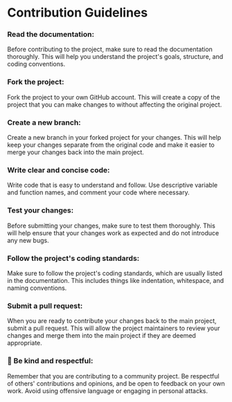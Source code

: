 # Contribution Guidelines

### Read the documentation: 
 Before contributing to the project, make sure to read the documentation thoroughly. This will help you understand the project's goals, structure, and coding conventions.

### Fork the project:
 Fork the project to your own GitHub account. This will create a copy of the project that you can make changes to without affecting the original project.

### Create a new branch:
 Create a new branch in your forked project for your changes. This will help keep your changes separate from the original code and make it easier to merge your changes back into the main project.
 
### Write clear and concise code: 
 Write code that is easy to understand and follow. Use descriptive variable and function names, and comment your code where necessary.

### Test your changes: 
 Before submitting your changes, make sure to test them thoroughly. This will help ensure that your changes work as expected and do not introduce any new bugs.

### Follow the project's coding standards:
 Make sure to follow the project's coding standards, which are usually listed in the documentation. This includes things like indentation, whitespace, and naming conventions.

### Submit a pull request: 
 When you are ready to contribute your changes back to the main project, submit a pull request. This will allow the project maintainers to review your changes and merge them into the main project if they are deemed appropriate.

### 🤗 Be kind and respectful: 
 Remember that you are contributing to a community project. Be respectful of others' contributions and opinions, and be open to feedback on your own work. Avoid using offensive language or engaging in personal attacks.